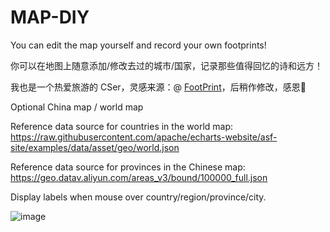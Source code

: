 # MAP-DIY
You can edit the map yourself and record your own footprints!

你可以在地图上随意添加/修改去过的城市/国家，记录那些值得回忆的诗和远方！

我也是一个热爱旅游的 CSer，灵感来源：@ [FootPrint](https://github.com/muyuuuu/FootPrint)，后稍作修改，感恩🙏

Optional China map / world map

Reference data source for countries in the world map: https://raw.githubusercontent.com/apache/echarts-website/asf-site/examples/data/asset/geo/world.json

Reference data source for provinces in the Chinese map: https://geo.datav.aliyun.com/areas_v3/bound/100000_full.json

Display labels when mouse over country/region/province/city.

![image](https://github.com/user-attachments/assets/45290541-2227-4986-9f94-f2d22374099d)
